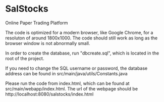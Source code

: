 # SalStocks
 Online Paper Trading Platform

The code is optimized for a modern browser, like Google Chrome, for a resoluton of around 1800x1000. The code should still work as long as the browser window is not abnormally small.

In order to create the database, run "dbcreate.sql", which is located in the root of the project.

If you need to change the SQL username or password, the database address can be found in src/main/java/utils/Constants.java

Please run the code from index.html, which can be found at src/main/webapp/index.html. The url of the webpage should be http://localhost:8080/salstocks/index.html

